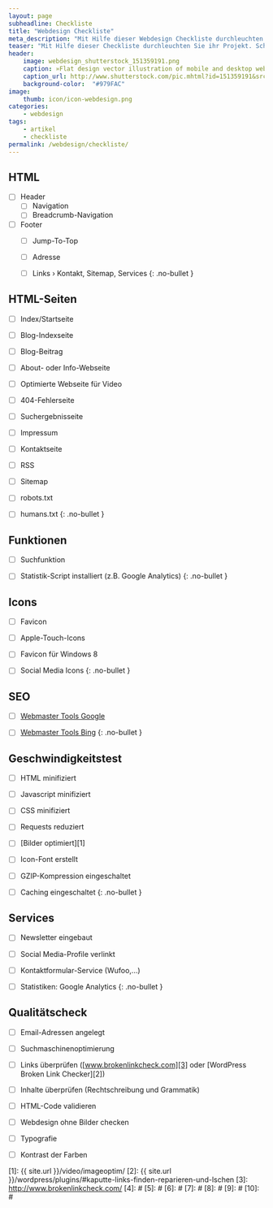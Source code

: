 ```yaml
---
layout: page
subheadline: Checkliste
title: "Webdesign Checkliste"
meta_description: "Mit Hilfe dieser Webdesign Checkliste durchleuchten Sie ihr Projekt und vergessen keine wichtigen Webdesign Elemente und Funktionen."
teaser: "Mit Hilfe dieser Checkliste durchleuchten Sie ihr Projekt. Schnell überprüfen Sie, ob alle Webdesign-Elemente dabei sind und Einstellungen für Suchmaschinen und die Geschwindigkeit optimiert wurden."
header:
    image: webdesign_shutterstock_151359191.png
    caption: »Flat design vector illustration of mobile and desktop website« von Shutterstock
    caption_url: http://www.shutterstock.com/pic.mhtml?id=151359191&src=id
    background-color:  "#979FAC"
image:
    thumb: icon/icon-webdesign.png
categories:
    - webdesign
tags:
    - artikel
    - checkliste
permalink: /webdesign/checkliste/
---
```

## HTML

- [ ] Header
    - [ ] Navigation
    - [ ] Breadcrumb-Navigation
- [ ] Footer
	- [ ] Jump-To-Top
	- [ ] Adresse
	- [ ] Links › Kontakt, Sitemap, Services
{: .no-bullet }



## HTML-Seiten

- [ ] Index/Startseite
- [ ] Blog-Indexseite
- [ ] Blog-Beitrag
- [ ] About- oder Info-Webseite
- [ ] Optimierte Webseite für Video
- [ ] 404-Fehlerseite
- [ ] Suchergebnisseite
- [ ] Impressum
- [ ] Kontaktseite
- [ ] RSS
- [ ] Sitemap
- [ ] robots.txt
- [ ] humans.txt
{: .no-bullet }



## Funktionen

- [ ] Suchfunktion
- [ ] Statistik-Script installiert (z.B. Google Analytics)
{: .no-bullet }



## Icons

- [ ] Favicon
- [ ] Apple-Touch-Icons
- [ ] Favicon für Windows 8
- [ ] Social Media Icons
{: .no-bullet }



## SEO

- [ ] [Webmaster Tools Google](https://www.google.com/webmasters/sitemaps/)
- [ ] [Webmaster Tools Bing](http://www.bing.com/webmaster)
{: .no-bullet }



## Geschwindigkeitstest

- [ ] HTML minifiziert
- [ ] Javascript minifiziert
- [ ] CSS minifiziert
- [ ] Requests reduziert
- [ ] [Bilder optimiert][1]
- [ ] Icon-Font erstellt
- [ ] GZIP-Kompression eingeschaltet
- [ ] Caching eingeschaltet
{: .no-bullet }



## Services

- [ ] Newsletter eingebaut
- [ ] Social Media-Profile verlinkt
- [ ] Kontaktformular-Service (Wufoo,...)
- [ ] Statistiken: Google Analytics 
{: .no-bullet }



## Qualitätscheck

- [ ] Email-Adressen angelegt
- [ ] Suchmaschinenoptimierung
- [ ] Links überprüfen ([www.brokenlinkcheck.com][3] oder [WordPress Broken Link Checker][2])
- [ ] Inhalte überprüfen (Rechtschreibung und Grammatik)
- [ ] HTML-Code validieren
- [ ] Webdesign ohne Bilder checken
- [ ] Typografie
- [ ] Kontrast der Farben











 [1]: {{ site.url }}/video/imageoptim/
 [2]: {{ site.url }}/wordpress/plugins/#kaputte-links-finden-reparieren-und-lschen
 [3]: http://www.brokenlinkcheck.com/
 [4]: #
 [5]: #
 [6]: #
 [7]: #
 [8]: #
 [9]: #
 [10]: #



